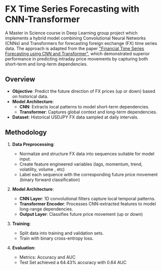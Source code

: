 # FX Time Series Forecasting with CNN-Transformer

A Master in Science course in Deep Learning group project which implements a hybrid model combining Convolutional Neural Networks (CNNs) and Transformers for forecasting foreign exchange (FX) time series data. The approach is adapted from the paper ["Financial Time Series Forecasting using CNN and Transformer"](https://arxiv.org/pdf/2304.04912), which demonstrated superior performance in predicting intraday price movements by capturing both short-term and long-term dependencies.

## Overview

- **Objective**: Predict the future direction of FX prices (up or down) based on historical data.
- **Model Architecture**:
  - **CNN**: Extracts local patterns to model short-term dependencies.
  - **Transformer**: Captures global context and long-term dependencies.
- **Dataset**: Historical USDJPY FX data sampled at daily intervals.

## Methodology

1. **Data Preprocessing**:
   - Normalize and structure FX data into sequences suitable for model input.
   - Create feature engineered variables (lags, momentum, trend, volatility, volume , etc)
   - Label each sequence with the corresponding future price movement (binary forward classification)

2. **Model Architecture**:
   - **CNN Layer**: 1D convolutional filters capture local temporal patterns.
   - **Transformer Encoder**: Processes CNN-extracted features to model long-range dependencies.
   - **Output Layer**: Classifies future price movement (up or down)

3. **Training**:
   - Split data into training and validation sets.
   - Train with binary cross-entropy loss.

4. **Evaluation**:
   - Metrics: Accuracy and AUC
   - Test Set achieved a 64.43% accuracy with 0.64 AUC
